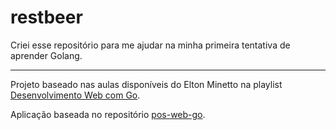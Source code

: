 # restbeer

Criei esse repositório para me ajudar na minha primeira tentativa de aprender Golang.

----
Projeto baseado nas aulas disponíveis do Elton Minetto na playlist [Desenvolvimento Web com Go](https://www.youtube.com/playlist?list=PL0qudqr7_CuStQUsf2vtHXMxOp5gl_ENc).

Aplicação baseada no repositório [pos-web-go](https://github.com/eminetto/pos-web-go).
